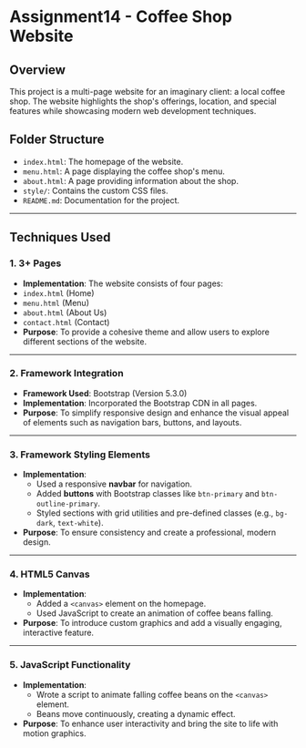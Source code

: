 # Assignment14 - Coffee Shop Website

## Overview
This project is a multi-page website for an imaginary client: a local coffee shop. The website highlights the shop's offerings, location, and special features while showcasing modern web development techniques.

## Folder Structure
- `index.html`: The homepage of the website.
- `menu.html`: A page displaying the coffee shop's menu.
- `about.html`: A page providing information about the shop.
- `style/`: Contains the custom CSS files.
- `README.md`: Documentation for the project.

---

## Techniques Used

### 1. **3+ Pages**
   - **Implementation**: The website consists of four pages:
   - `index.html` (Home)
   - `menu.html` (Menu)
   - `about.html` (About Us)
   - `contact.html` (Contact)
   - **Purpose**: To provide a cohesive theme and allow users to explore different sections of the website.

---

### 2. **Framework Integration**
   - **Framework Used**: Bootstrap (Version 5.3.0)
   - **Implementation**: Incorporated the Bootstrap CDN in all pages.
   - **Purpose**: To simplify responsive design and enhance the visual appeal of elements such as navigation bars, buttons, and layouts.

---

### 3. **Framework Styling Elements**
   - **Implementation**:
     - Used a responsive **navbar** for navigation.
     - Added **buttons** with Bootstrap classes like `btn-primary` and `btn-outline-primary`.
     - Styled sections with grid utilities and pre-defined classes (e.g., `bg-dark`, `text-white`).
   - **Purpose**: To ensure consistency and create a professional, modern design.

---

### 4. **HTML5 Canvas**
   - **Implementation**: 
     - Added a `<canvas>` element on the homepage.
     - Used JavaScript to create an animation of coffee beans falling.
   - **Purpose**: To introduce custom graphics and add a visually engaging, interactive feature.

---

### 5. **JavaScript Functionality**
   - **Implementation**:
     - Wrote a script to animate falling coffee beans on the `<canvas>` element.
     - Beans move continuously, creating a dynamic effect.
   - **Purpose**: To enhance user interactivity and bring the site to life with motion graphics.
